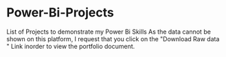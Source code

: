 # Power-Bi-Projects
List of Projects to demonstrate my Power Bi Skills
As the data cannot be shown on this platform, I request that you click on the "Download Raw data " Link inorder to view the portfolio document.

